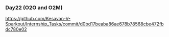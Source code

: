 ### Day22 (O2O and O2M)

https://github.com/Kesavan-V-Sparkout/Internship_Tasks/commit/d0bd17beaba86ae678b78568cbe472fbdc780e02
